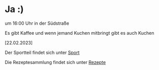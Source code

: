 
# Ja :)


um 16:00 Uhr in der Südstraße

Es gibt Kaffee und wenn jemand Kuchen mitbringt gibt es auch Kuchen



<!---![image] Ein Bild vielleicht?als -->

[22.02.2023]


Der Sportteil findet sich unter [Sport](/sport.md)

Die Rezeptesammlung findet sich unter [Rezepte](/rezepte.md)



